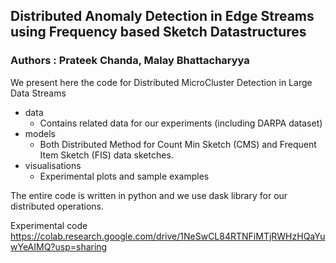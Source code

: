 Distributed Anomaly Detection in Edge Streams using
Frequency based Sketch Datastructures
-------


### Authors : Prateek Chanda, Malay Bhattacharyya



We present here the code for Distributed MicroCluster Detection in Large Data Streams

- data
    - Contains related data for our experiments (including DARPA dataset)
- models
    - Both Distributed Method for Count Min Sketch (CMS) and Frequent Item Sketch (FIS) data sketches.
- visualisations
    - Experimental plots and sample examples
    

The entire code is written in python and we use dask library for our distributed operations.


Experimental code https://colab.research.google.com/drive/1NeSwCL84RTNFiMTjRWHzHQaYuwYeAIMQ?usp=sharing


